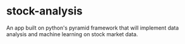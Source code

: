 # stock-analysis
An app built on python's pyramid framework that will implement data analysis and machine learning on stock market data.
